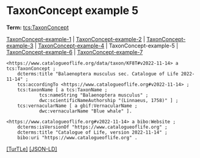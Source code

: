 # TaxonConcept example 5


**Term:** [tcs:TaxonConcept](../terms/#tcs_taxonconcept)

[TaxonConcept-example-1](./TaxonConcept-example-1.html) | [TaxonConcept-example-2](./TaxonConcept-example-2.html) | [TaxonConcept-example-3](./TaxonConcept-example-3.html) | [TaxonConcept-example-4](./TaxonConcept-example-4.html) | TaxonConcept-example-5 | [TaxonConcept-example-6](./TaxonConcept-example-6.html) | [TaxonConcept-example-7](./TaxonConcept-example-7.html)
```turtle
<https://www.catalogueoflife.org/data/taxon/KF8T#v2022-11-14> a tcs:TaxonConcept ;
    dcterms:title "Balaenoptera musculus sec. Catalogue of Life 2022-11-14" ;
    tcs:accordingTo <https://www.catalogueoflife.org#v2022-11-14> ;
    tcs:taxonName [ a tcs:TaxonName ;
            tcs:nameString "Balaenoptera musculus" ;
            dwc:scientificNameAuthorship "(Linnaeus, 1758)" ] ;
    tcs:vernacularName [ a gbif:VernacularName ;
            dwc:vernacularName "Blue whale" ].

<https://www.catalogueoflife.org#v2022-11-14> a bibo:Website ;
    dcterms:isVersionOf "https://www.catalogueoflife.org" ;
    dcterms:title "Catalogue of Life, version 2022-11-14" ;
    bibo:uri "https://www.catalogueoflife.org" .
```

[&#91;TurTLe&#93;](https://github.com/tdwg/tcs2/blob/master/examples/TaxonConcept-example-5.ttl)&nbsp;[&#91;JSON-LD&#93;](https://github.com/tdwg/tcs2/blob/master/examples/TaxonConcept-example-5.jsonld)

